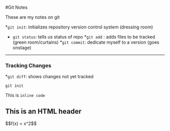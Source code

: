 #Git Notes

These are my notes on git

*`git init`: initializes repository version control system (dressing room)
* `git status`: tells us status of repo
*`git add` : adds files to be tracked (green room/curtains)
*`git commit`: dedicate myself to a version (goes onstage)

---

### Tracking Changes

*`git diff`: shows changes not yet tracked

```
git init
```

This is `inline code`

<h2>This is an HTML header</h2>
$$f(x) = x^2$$